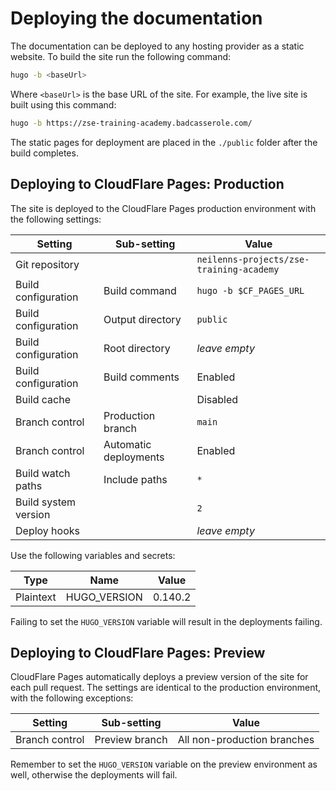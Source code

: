 # Deploying the documentation

The documentation can be deployed to any hosting provider as a static website. To build the site run the following command:

```bash
hugo -b <baseUrl>
```

Where `<baseUrl>` is the base URL of the site. For example, the live site is built using this command:

```bash
hugo -b https://zse-training-academy.badcasserole.com/
```

The static pages for deployment are placed in the `./public` folder after the build completes.

## Deploying to CloudFlare Pages: Production

The site is deployed to the CloudFlare Pages production environment with the following settings:

| Setting              | Sub-setting           | Value                                    |
| -------------------- | --------------------- | ---------------------------------------- |
| Git repository       |                       | `neilenns-projects/zse-training-academy` |
| Build configuration  | Build command         | `hugo -b $CF_PAGES_URL`                  |
| Build configuration  | Output directory      | `public`                                 |
| Build configuration  | Root directory        | _leave empty_                            |
| Build configuration  | Build comments        | Enabled                                  |
| Build cache          |                       | Disabled                                 |
| Branch control       | Production branch     | `main`                                   |
| Branch control       | Automatic deployments | Enabled                                  |
| Build watch paths    | Include paths         | `*`                                      |
| Build system version |                       | `2`                                      |
| Deploy hooks         |                       | _leave empty_                            |

Use the following variables and secrets:

| Type      | Name         | Value   |
| --------- | ------------ | ------- |
| Plaintext | HUGO_VERSION | 0.140.2 |

Failing to set the `HUGO_VERSION` variable will result in the deployments failing.

## Deploying to CloudFlare Pages: Preview

CloudFlare Pages automatically deploys a preview version of the site for each pull request. The settings are identical to the production environment, with the following exceptions:

| Setting        | Sub-setting    | Value                       |
| -------------- | -------------- | --------------------------- |
| Branch control | Preview branch | All non-production branches |

Remember to set the `HUGO_VERSION` variable on the preview environment as well, otherwise the deployments will fail.
